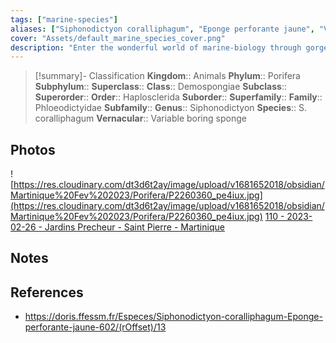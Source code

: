 ```yaml
---
tags: ["marine-species"]
aliases: ["Siphonodictyon coralliphagum", "Eponge perforante jaune", "Variable boring sponge"]
cover: "Assets/default_marine_species_cover.png"
description: "Enter the wonderful world of marine-biology through gorgeous underwater pictures of marine animals. Porifera are what we're commonly calling sponges. They're animals, right!"
---
```

> [!summary]- Classification
**Kingdom**:: Animals
**Phylum**:: Porifera
**Subphylum**::
**Superclass**::
**Class**:: Demospongiae
**Subclass**::
**Superorder**::
**Order**:: Haplosclerida
**Suborder**::
**Superfamily**::
**Family**:: Phloeodictyidae
**Subfamily**::
**Genus**:: Siphonodictyon 
**Species**:: S. coralliphagum
**Vernacular**:: Variable boring sponge

## Photos
![https://res.cloudinary.com/dt3d6t2ay/image/upload/v1681652018/obsidian/Martinique%20Fev%202023/Porifera/P2260360_pe4iux.jpg](https://res.cloudinary.com/dt3d6t2ay/image/upload/v1681652018/obsidian/Martinique%20Fev%202023/Porifera/P2260360_pe4iux.jpg)
[110 - 2023-02-26 - Jardins Precheur - Saint Pierre - Martinique](110%20-%202023-02-26%20-%20Jardins%20Precheur%20-%20Saint%20Pierre%20-%20Martinique.md)

## Notes

## References
- https://doris.ffessm.fr/Especes/Siphonodictyon-coralliphagum-Eponge-perforante-jaune-602/(rOffset)/13